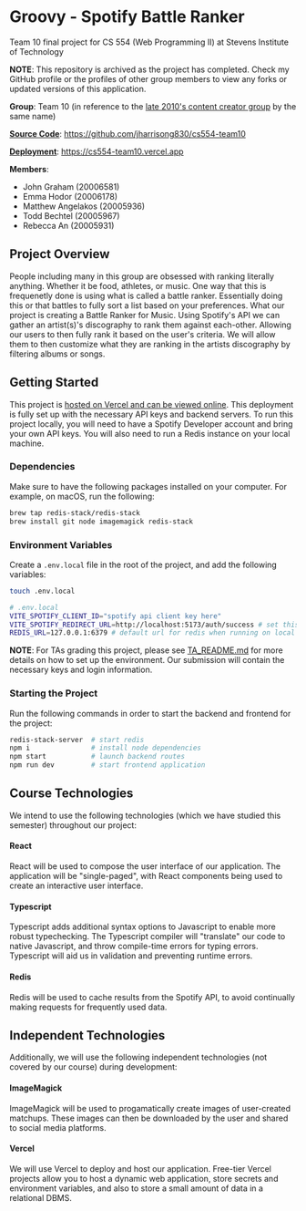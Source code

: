 # Groovy - Spotify Battle Ranker

Team 10 final project for CS 554 (Web Programming II) at Stevens Institute of Technology

**NOTE**: This repository is archived as the project has completed. Check my GitHub profile or the profiles of other group members to view any forks or updated versions of this application.

**Group**: Team 10 (in reference to the [late 2010's content creator group](https://en.wikipedia.org/wiki/Jake_Paul#2017%E2%80%932019:_Music,_business,_and_Team_10) by the same name)

**[Source Code](https://github.com/jharrisong830/cs554-team10)**: https://github.com/jharrisong830/cs554-team10

**[Deployment](https://cs554-team10.vercel.app)**: https://cs554-team10.vercel.app

**Members**:
- John Graham (20006581)
- Emma Hodor (20006178)
- Matthew Angelakos (20005936)
- Todd Bechtel (20005967)
- Rebecca An (20005931)

## Project Overview

People including many in this group are obsessed with ranking literally anything. Whether it be food, athletes, or music. One way that this is frequenetly done is using what is called a battle ranker. Essentially doing this or that battles to fully sort a list based on your preferences. What our project is creating a Battle Ranker for Music. Using Spotify's API we can gather an artist(s)'s discography to rank them against each-other. Allowing our users to then fully rank it based on the user's criteria. We will allow them to then customize what they are ranking in the artists discography by filtering albums or songs.

## Getting Started

This project is [hosted on Vercel and can be viewed online](https://cs554-team10.vercel.app). This deployment is fully set up with the necessary API keys and backend servers. To run this project locally, you will need to have a Spotify Developer account and bring your own API keys. You will also need to run a Redis instance on your local machine.

### Dependencies
Make sure to have the following packages installed on your computer. For example, on macOS, run the following:

```sh
brew tap redis-stack/redis-stack
brew install git node imagemagick redis-stack
```

### Environment Variables
Create a `.env.local` file in the root of the project, and add the following variables:

```sh
touch .env.local

# .env.local
VITE_SPOTIFY_CLIENT_ID="spotify api client key here"
VITE_SPOTIFY_REDIRECT_URL=http://localhost:5173/auth/success # set this on local
REDIS_URL=127.0.0.1:6379 # default url for redis when running on local
```

**NOTE**: For TAs grading this project, please see [TA_README.md](TA_README.md) for more details on how to set up the environment. Our submission will contain the necessary keys and login information.

### Starting the Project
Run the following commands in order to start the backend and frontend for the project:

```sh
redis-stack-server  # start redis
npm i               # install node dependencies
npm start           # launch backend routes
npm run dev         # start frontend application
```


## Course Technologies

We intend to use the following technologies (which we have studied this semester) throughout our project:


#### React

React will be used to compose the user interface of our application. The application will be "single-paged", with React components being used to create an interactive user interface.


#### Typescript

Typescript adds additional syntax options to Javascript to enable more robust typechecking. The Typescript compiler will "translate" our code to native Javascript, and throw compile-time errors for typing errors. Typescript will aid us in validation and preventing runtime errors.


#### Redis

Redis will be used to cache results from the Spotify API, to avoid continually making requests for frequently used data.


## Independent Technologies

Additionally, we will use the following independent technologies (not covered by our course) during development:


#### ImageMagick

ImageMagick will be used to progamatically create images of user-created matchups. These images can then be downloaded by the user and shared to social media platforms.


#### Vercel

We will use Vercel to deploy and host our application. Free-tier Vercel projects allow you to host a dynamic web application, store secrets and environment variables, and also to store a small amount of data in a relational DBMS.
